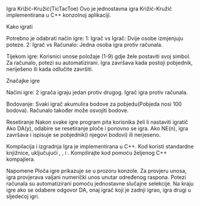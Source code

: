 Igra Križić-Kružić(TicTacToe)
Ovo je jednostavna igra Križić-Kružić implementirana u C++ konzolnoj aplikaciji.

Kako igrati

Potrebno je odabrati način igre:
1: Igrač vs Igrač: Dvije osobe izmjenjuju poteze.
2: Igrač vs Računalo: Jedna osoba igra protiv računala.

Tijekom igre:
Korisnici unose položaje (1-9) gdje žele postaviti svoj simbol.
Za računalo, potezi su automatizirani.
Igra završava kada postoji pobjednik, neriješeno ili kada odlučite završiti.

Značajke igre

Načini igre:
2 igrača igraju jedan protiv drugog.
Igrač igra protiv računala.

Bodovanje:
Svaki igrač akumulira bodove za pobjedu(Pobjeda nosi 100 bodova).
Računalo također može osvojiti bodove.

Resetiranje
Nakon svake igre program pita korisnika želi li nastaviti igratič
Ako DA(y), odabire se resetiranje ploče i ponovno se igra.
Ako NE(n), igra završava i ispisuje se pobjednik(i njegovi bodovi) ili nerjeseno.

Kompilacija i izgradnja
Igra je implementirana u C++.
Kod koristi standardne knjižnice, uključujući <iostream>, <vector>, <algorithm> i <ctime>.
Kompilirajte kod pomoću željenog C++ kompajlera.

Napomene
Ploča igre prikazuje se u prozoru konzole.
Za provjeru unosa, igra provjerava valjani numerički unos unutar određenog raspona.
Potezi računala su automatizirani pomoću jednostavne slučajne selekcije.
Na kraju igre ako se odabere odgovor DA, onaj igrač koji je zadnji igrao, igra drugi u sljedećoj igri.
